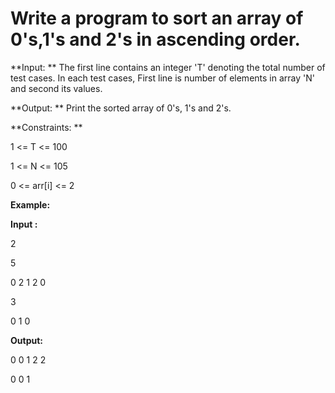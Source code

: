 # Write a program to sort an array of 0's,1's and 2's in ascending order.


**Input: **
The first line contains an integer 'T' denoting the total number of test cases. In each test cases, First line is number of elements in array 'N' and second its values.

**Output: **
Print the sorted array of 0's, 1's and 2's.

**Constraints: **

1 <= T <= 100

1 <= N <= 105

0 <= arr[i] <= 2

**Example:**

**Input :**

2

5

0 2 1 2 0

3

0 1 0
 

**Output:**

0 0 1 2 2

0 0 1
